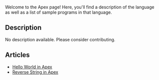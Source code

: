 Welcome to the Apex page! Here, you'll find a description of the language as well as a list of sample programs in that language.

## Description

No description available. Please consider contributing.

## Articles

- [Hello World in Apex](https://sampleprograms.io/projects/hello-world/apex)
- [Reverse String in Apex](https://sampleprograms.io/projects/reverse-string/apex)